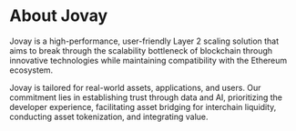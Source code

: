 # About Jovay

Jovay is a high-performance, user-friendly Layer 2 scaling solution that aims to break through the scalability bottleneck of blockchain through innovative technologies while maintaining compatibility with the Ethereum ecosystem.

Jovay is tailored for real-world assets, applications, and users. Our commitment lies in establishing trust through data and AI, prioritizing the developer experience, facilitating asset bridging for interchain liquidity, conducting asset tokenization, and integrating value.
